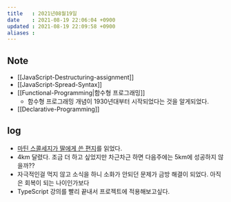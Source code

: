 ```yaml
---
title   : 2021년08월19일 
date    : 2021-08-19 22:06:04 +0900
updated : 2021-08-19 22:09:58 +0900
aliases : 
---
```

## Note
- [[JavaScript-Destructuring-assignment]]  
- [[JavaScript-Spread-Syntax]]
- [[Functional-Programming|함수형 프로그래밍]]
  - 함수형 프로그래밍 개념이 1930년대부터 시작되었다는 것을 알게되었다.  
- [[Declarative-Programming]]


## log  
- [마틴 스콜세지가 딸에게 쓴 편지](https://tir.netlify.app/Art/read-martin-scorseses-open-letter-to-his-14-year-old-daughter)를 읽었다.  
- 4km 달렸다. 조금 더 하고 싶었지만 차근차근 하면 다음주에는 5km에 성공하지 않을까?? 
- 자극적인걸 먹지 않고 소식을 하니 소화가 안되던 문제가 금방 해결이 되었다. 아직은 회복이 되는 나이인가보다 
- TypeScript 강의를 빨리 끝내서 프로젝트에 적용해보고싶다. 
